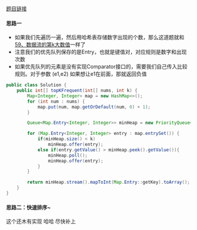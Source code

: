[题目链接](https://leetcode-cn.com/problems/g5c51o/)

#### 思路一
+ 如果我们先遍历一遍，然后用哈希表存储数字出现的个数，那么这道题就和[59、数据流的第k大数值](59、数据流的第k大数值.md)一样了
+ 注意我们的优先队列保存的是Entry，也就是键值对，对应规则是数字和出现次数
+ 如果优先队列的元素是没有实现Comparator接口的，需要我们自己传入比较规则。对于参数 (e1,e2) 如果想让e1在前面，那就返回负值
```java
public class Solution {
    public int[] topKFrequent(int[] nums, int k) {
        Map<Integer, Integer> map = new HashMap<>();
        for (int num : nums) {
            map.put(num, map.getOrDefault(num, 0) + 1);
        }

        Queue<Map.Entry<Integer, Integer>> minHeap = new PriorityQueue<>(Comparator.comparingInt(Map.Entry::getValue));

        for (Map.Entry<Integer, Integer> entry : map.entrySet()) {
            if(minHeap.size() < k)
                minHeap.offer(entry);
            else if(entry.getValue() > minHeap.peek().getValue()){
                minHeap.poll();
                minHeap.offer(entry);
            }
        }

        return minHeap.stream().mapToInt(Map.Entry::getKey).toArray();
    }
}
```

#### 思路二：快速排序~
这个还木有实现 哈哈 尽快补上